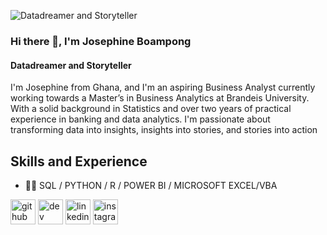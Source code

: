![Datadreamer and Storyteller](https://media.licdn.com/dms/image/v2/D4D16AQEa2DRSchw_dQ/profile-displaybackgroundimage-shrink_350_1400/profile-displaybackgroundimage-shrink_350_1400/0/1727448307511?e=1734566400&v=beta&t=P4jYFdZ8LbPwCoGVLbWq168ENiOkG7t31UPkuwkxsRU)

### Hi there 👋, I'm Josephine Boampong
#### Datadreamer and Storyteller


I'm Josephine from Ghana, and I'm an aspiring Business Analyst currently working towards a Master’s in Business Analytics at Brandeis University. With a solid background in Statistics and over two years of practical experience in banking and data analytics. I'm passionate about transforming data into insights, insights into stories, and stories into action


## Skills and Experience
* 👨‍💻 SQL / PYTHON / R / POWER BI / MICROSOFT EXCEL/VBA


[<img src='https://cdn.jsdelivr.net/npm/simple-icons@3.0.1/icons/github.svg' alt='github' height='40'>](https://github.com/boampongj4125)  [<img src='https://cdn.jsdelivr.net/npm/simple-icons@3.0.1/icons/dev-dot-to.svg' alt='dev' height='40'>](https://dev.to/boampongj4125)  [<img src='https://cdn.jsdelivr.net/npm/simple-icons@3.0.1/icons/linkedin.svg' alt='linkedin' height='40'>](https://www.linkedin.com/in/https://www.linkedin.com/in/josephine-boampong//)  [<img src='https://cdn.jsdelivr.net/npm/simple-icons@3.0.1/icons/instagram.svg' alt='instagram' height='40'>](https://www.instagram.com/boampong.josephine.9/)  

